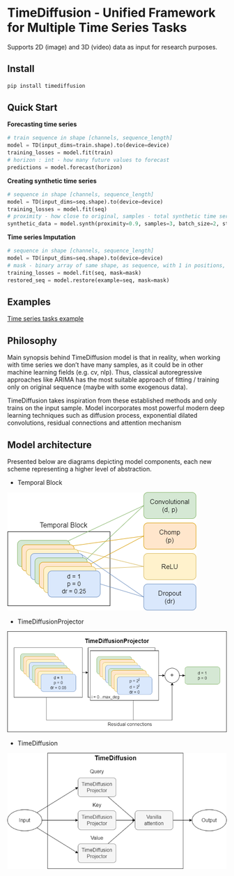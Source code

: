 # TimeDiffusion - Unified Framework for Multiple Time Series Tasks

Supports 2D (image) and 3D (video) data as input for research purposes.

## Install

```bash
pip install timediffusion
```


## Quick Start

**Forecasting time series**

```python
# train sequence in shape [channels, sequence_length]
model = TD(input_dims=train.shape).to(device=device)
training_losses = model.fit(train)
# horizon : int - how many future values to forecast
predictions = model.forecast(horizon)
```

**Creating synthetic time series**

```python
# sequence in shape [channels, sequence_length]
model = TD(input_dims=seq.shape).to(device=device)
training_losses = model.fit(seq)
# proximity - how close to original, samples - total synthetic time series
synthetic_data = model.synth(proximity=0.9, samples=3, batch_size=2, step_granulation=10)
```

**Time series Imputation**

```python
# sequence in shape [channels, sequence_length]
model = TD(input_dims=seq.shape).to(device=device)
# mask - binary array of same shape, as sequence, with 1 in positions, that are unknown
training_losses = model.fit(seq, mask=mask)
restored_seq = model.restore(example=seq, mask=mask)
```

## Examples

[Time series tasks example](./examples/example_1d_data.ipynb)

## Philosophy

Main synopsis behind TimeDiffusion model is that in reality, when working with time series we don’t have many samples, as it could be in other machine learning fields (e.g. cv, nlp). Thus, classical autoregressive approaches like ARIMA has the most suitable approach of fitting / training only on original sequence (maybe with some exogenous data).

TimeDiffusion takes inspiration from these established methods and only trains on the input sample. Model incorporates most powerful modern deep learning techniques such as diffusion process, exponential dilated convolutions, residual connections and attention mechanism

## Model architecture

Presented below are diagrams depicting model components, each new scheme representing a higher level of abstraction.

* Temporal Block

![Temporal Block Architecture image](https://github.com/timetoai/TimeDiffusion/blob/55d47ec9f570e43d636cee0014b50e4e72892830/handout/imgs/TemporalBlock.png)

* TimeDiffusionProjector

![TimeDiffusionProjector Architecture image](https://github.com/timetoai/TimeDiffusion/blob/55d47ec9f570e43d636cee0014b50e4e72892830/handout/imgs/TDP_architecture.png)

* TimeDiffusion

![TimeDiffusion Architecture image](https://github.com/timetoai/TimeDiffusion/blob/55d47ec9f570e43d636cee0014b50e4e72892830/handout/imgs/TD_architecture.png)
